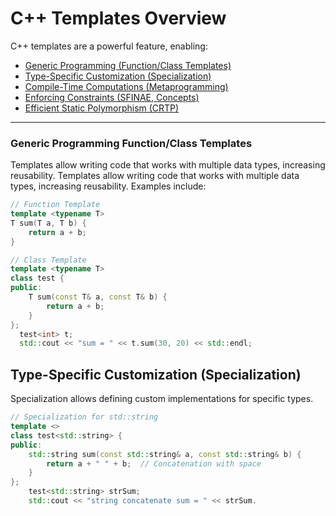 # C++ Templates Overview

C++ templates are a powerful feature, enabling:

- [Generic Programming (Function/Class Templates)](#generic-programming-functionclass-templates)
- [Type-Specific Customization (Specialization)](#type-specific-customization-specialization)
- [Compile-Time Computations (Metaprogramming)](#compile-time-computations-metaprogramming)
- [Enforcing Constraints (SFINAE, Concepts)](#enforcing-constraints-sfinae-concepts)
- [Efficient Static Polymorphism (CRTP)](#efficient-static-polymorphism-crtp)

---

### Generic Programming Function/Class Templates
Templates allow writing code that works with multiple data types, increasing reusability.
Templates allow writing code that works with multiple data types, increasing reusability. Examples include:

```cpp
// Function Template
template <typename T>
T sum(T a, T b) {
    return a + b;
}

// Class Template
template <typename T>
class test {
public:
    T sum(const T& a, const T& b) {
        return a + b;
    }
};
  test<int> t;
  std::cout << "sum = " << t.sum(30, 20) << std::endl;
```
## Type-Specific Customization (Specialization)
Specialization allows defining custom implementations for specific types.

```cpp
// Specialization for std::string
template <>
class test<std::string> {
public:
    std::string sum(const std::string& a, const std::string& b) {
        return a + " " + b;  // Concatenation with space
    }
};
    test<std::string> strSum;
    std::cout << "string concatenate sum = " << strSum.
```
